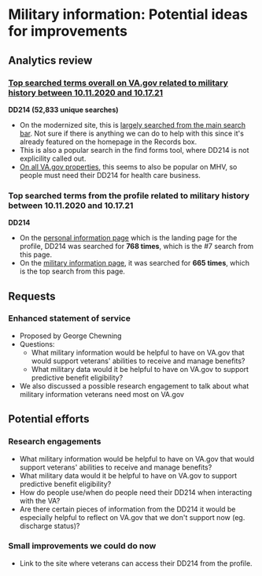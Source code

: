 # Military information: Potential ideas for improvements

## Analytics review

### [Top searched terms overall on VA.gov related to military history between 10.11.2020 and 10.17.21](https://analytics.google.com/analytics/web/#/report/content-site-search-search-terms/a50123418w177519031p176188361/_u.date00=20201011&_u.date01=20211017&explorer-table.plotKeys=%5B%5D&explorer-table.rowStart=0&explorer-table.rowCount=50/)

**DD214 (52,833 unique searches)**

- On the modernized site, this is [largely searched from the main search bar](https://analytics.google.com/analytics/web/#/report/content-site-search-search-terms/a50123418w177519031p184624291/_u.date00=20201011&_u.date01=20211017&explorer-table.plotKeys=%5B%5D&_r.drilldown=analytics.searchKeyword:dd214/). Not sure if there is anything we can do to help with this since it's already featured on the homepage in the Records box.
- This is also a popular search in the find forms tool, where DD214 is not explicility called out.
- [On all VA.gov properties](https://analytics.google.com/analytics/web/#/report/content-site-search-search-terms/a50123418w177519031p176188361/_u.date00=20201011&_u.date01=20211017&explorer-table.plotKeys=%5B%5D&explorer-table.rowStart=0&explorer-table.rowCount=50&_r.drilldown=analytics.searchKeyword:dd214/), this seems to also be popular on MHV, so people must need their DD214 for health care business. 

### Top searched terms from the profile related to military history between 10.11.2020 and 10.17.21

**DD214**

- On the [personal information page](https://analytics.google.com/analytics/web/#/report/content-site-search-pages/a50123418w177519031p176188361/_u.date00=20201011&_u.date01=20211017&explorer-table.plotKeys=%5B%5D&_r.drilldown=analytics.searchStartPage:www.va.gov~2Fprofile~2Fpersonal-information~2F/) which is the landing page for the profile, DD214 was searched for **768 times**, which is the #7 search from this page.
- On the [military information page](https://analytics.google.com/analytics/web/#/report/content-site-search-pages/a50123418w177519031p176188361/_u.date00=20201011&_u.date01=20211017&_r.drilldown=analytics.searchStartPage:www.va.gov~2Fprofile~2Fmilitary-information~2F/), it was searched for **665 times**, which is the top search from this page.

## Requests

### Enhanced statement of service

- Proposed by George Chewning
- Questions:
  -  What military information would be helpful to have on VA.gov that would support veterans' abilities to receive and manage benefits?
  -  What military data would it be helpful to have on VA.gov to support predictive benefit eligibility? 
- We also discussed a possible research engagement to talk about what military information veterans need most on VA.gov

## Potential efforts

### Research engagements

-  What military information would be helpful to have on VA.gov that would support veterans' abilities to receive and manage benefits?
-  What military data would it be helpful to have on VA.gov to support predictive benefit eligibility? 
-  How do people use/when do people need their DD214 when interacting with the VA?
-  Are there certain pieces of information from the DD214 it would be especially helpful to reflect on VA.gov that we don't support now (eg. discharge status)?

### Small improvements we could do now

- Link to the site where veterans can access their DD214 from the profile.
